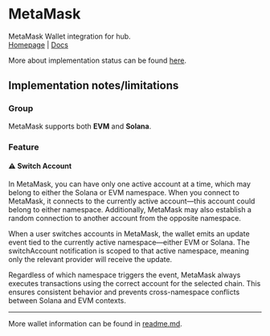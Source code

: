 # MetaMask
MetaMask Wallet integration for hub.  
[Homepage](https://metamask.io/) | [Docs](https://docs.metamask.io/)

More about implementation status can be found [here](../readme.md).

## Implementation notes/limitations

### Group
MetaMask supports both **EVM** and **Solana**.

### Feature

#### ⚠️ Switch Account

In MetaMask, you can have only one active account at a time, which may belong to either the Solana or EVM namespace. When you connect to MetaMask, it connects to the currently active account—this account could belong to either namespace. Additionally, MetaMask may also establish a random connection to another account from the opposite namespace.

When a user switches accounts in MetaMask, the wallet emits an update event tied to the currently active namespace—either EVM or Solana.
The switchAccount notification is scoped to that active namespace, meaning only the relevant provider will receive the update.

Regardless of which namespace triggers the event, MetaMask always executes transactions using the correct account for the selected chain.
This ensures consistent behavior and prevents cross-namespace conflicts between Solana and EVM contexts.

---

More wallet information can be found in [readme.md](../readme.md).
